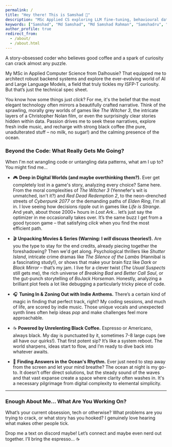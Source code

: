 ```yaml
---
permalink: /
title: "Hey there! This is Samshad 👋"
description: "MSc Applied CS exploring LLM fine-tuning, behavioural data, and robust Python microservices—bridging labs and production; powered by espresso."
keywords: ["Samshad", "Md Samshad", "Md Samshad Rahman", "Samshadru", "mdsamshad"]
author_profile: true
redirect_from:
  - /about/
  - /about.html
---
```


A story-obsessed coder who believes good coffee and a spark of curiosity can crack almost any puzzle.

My MSc in Applied Computer Science from Dalhousie? That equipped me to architect robust backend systems and explore the ever-evolving world of AI and Large Language Models, a field that truly tickles my ISFP-T curiosity. But that’s just the technical spec sheet.

You know how some things just *click*? For me, it's the belief that the most elegant technology often mirrors a beautifully crafted narrative. Think of the sprawling, morally grey worlds of games like *The Witcher 3*, the intricate layers of a Christopher Nolan film, or even the surprisingly clear stories hidden within data. Passion drives me to seek these narratives, explore fresh indie music, and recharge with strong black coffee (the pure, unadulterated stuff – no milk, no sugar!) and the calming presence of the ocean.

### Beyond the Code: What Really Gets Me Going?

When I'm not wrangling code or untangling data patterns, what am I up to? You might find me…

*   🎮 **Deep in Digital Worlds (and maybe overthinking them?).**
    Ever get completely lost in a game's story, analyzing every choice? Same here. From the moral complexities of *The Witcher 3* (Yennefer's wit is unmatched, isn't it?) and *Red Dead Redemption 2*, to the neon-drenched streets of *Cyberpunk 2077* or the demanding paths of *Elden Ring*, I'm all in. I love seeing how decisions ripple out in games like *Life is Strange*. And yeah, about those 2000+ hours in *Lost Ark*… let’s just say the optimizer in me occasionally takes over. It’s the same buzz I get from a good tycoon game – that satisfying *click* when you find the most efficient path.

*   🎬 **Unpacking Movies & Series (Warning: I *will* discuss theories!).**
    Are you the type to stay for the end credits, already piecing together the foreshadowing? Then we'd get along. Psychological thrillers like *Shutter Island*, intricate crime dramas like *The Silence of the Lambs* (Hannibal is a fascinating study!), or shows that make your brain fizz like *Dark* or *Black Mirror* – that’s my jam. I live for a clever twist (*The Usual Suspects* still gets me), the rich universe of *Breaking Bad* and *Better Call Saul*, or the gut-punch storytelling of *BoJack Horseman*. Honestly, analyzing a brilliant plot feels a lot like debugging a particularly tricky piece of code.

*   🎧 **Tuning In & Zoning Out with Indie Anthems.**
    There’s a certain kind of magic in finding that perfect track, right? My coding sessions, and much of life, are scored by indie music. Those unique vocals and unexpected synth lines often help ideas *pop* and make challenges feel more approachable.

*   ☕ **Powered by Unrelenting Black Coffee.**
    Espresso or Americano, always black. My day is punctuated by it, sometimes 7-8 large cups (we all have our quirks!). That first potent sip? It’s like a system reboot. The world sharpens, ideas start to flow, and I’m ready to dive back into whatever awaits.

*   🌊 **Finding Answers in the Ocean's Rhythm.**
    Ever just need to step away from the screen and let your mind breathe? The ocean at night is my go-to. It doesn’t offer direct solutions, but the steady sound of the waves and that vast expanse create a space where clarity often washes in. It's a necessary pilgrimage from digital complexity to elemental simplicity.

---

### Enough About Me... What Are You Working On?

What’s your current obsession, tech or otherwise? What problems are you trying to crack, or what story has you hooked? I genuinely love hearing what makes other people tick.

Drop me a text on discord maybe! Let’s connect and maybe even nerd out together. I’ll bring the espresso... ☕

